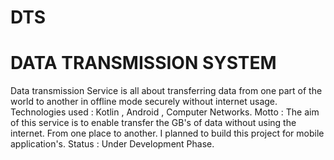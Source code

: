 # DTS
# DATA TRANSMISSION SYSTEM
 Data transmission Service is all about transferring data from one part of the world to another in offline mode securely without internet usage.
 Technologies used : Kotlin , Android , Computer Networks.
 Motto : The aim of this service is to enable transfer the GB's of data without using the internet.
 From one place to another. I planned to build this project for mobile application's.
 Status : Under Development Phase.
